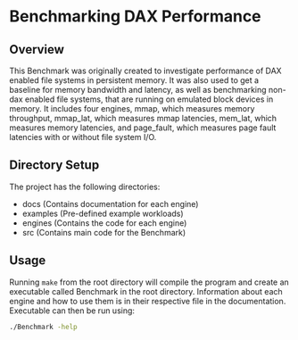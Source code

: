 # Benchmarking DAX Performance

## Overview

This Benchmark was originally created to investigate performance of DAX enabled file systems in persistent memory. It was also used to get a baseline for memory bandwidth and latency, as well as benchmarking non-dax enabled file systems, that are running on emulated block devices in memory. It includes four engines, mmap, which measures memory throughput, mmap_lat, which measures mmap latencies, mem_lat, which measures memory latencies, and page_fault, which measures page fault latencies with or without file system I/O.

## Directory Setup

The project has the following directories:

* docs (Contains documentation for each engine)
* examples (Pre-defined example workloads)
* engines (Contains the code for each engine)
* src (Contains main code for the Benchmark)

## Usage

Running ```make``` from the root directory will compile the program and create an executable called Benchmark in the root directory. Information about each engine and how to use them is in their respective file in the documentation. Executable can then be run using:

```sh
./Benchmark -help
```
